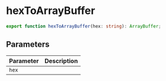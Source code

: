 # hexToArrayBuffer

```ts
export function hexToArrayBuffer(hex: string): ArrayBuffer;
```

## Parameters

| Parameter | Description |
|-----------|-------------|
| `hex` | |
